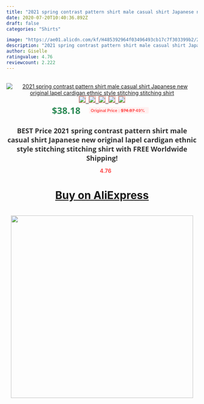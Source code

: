 ```yaml
---
title: "2021 spring contrast pattern shirt male casual shirt Japanese new original lapel cardigan ethnic style stitching stitching shirt"
date: 2020-07-20T10:40:36.892Z
draft: false
categories: "Shirts"

image: "https://ae01.alicdn.com/kf/H485392964f03496493cb17c7f303399b2/2021-spring-contrast-pattern-shirt-male-casual-shirt-Japanese-new-original-lapel-cardigan-ethnic-style-stitching.jpg"
description: "2021 spring contrast pattern shirt male casual shirt Japanese new original lapel cardigan ethnic style stitching stitching shirt"
author: Giselle
ratingvalue: 4.76
reviewcount: 2.222
---
```

<br>
<div style="text-align: center;">
<a href="https://s.click.aliexpress.com/e/_9hCkLx" target="_blank" rel="nofollow noopener noreferrer"><img alt="2021 spring contrast pattern shirt male casual shirt Japanese new original lapel cardigan ethnic style stitching stitching shirt" class="magnifier-image" src="https://ae01.alicdn.com/kf/H485392964f03496493cb17c7f303399b2/2021-spring-contrast-pattern-shirt-male-casual-shirt-Japanese-new-original-lapel-cardigan-ethnic-style-stitching.jpg_640x640.jpg">
<br>
<img style="border:1px solid salmon" src="https://ae01.alicdn.com/kf/H485392964f03496493cb17c7f303399b2/2021-spring-contrast-pattern-shirt-male-casual-shirt-Japanese-new-original-lapel-cardigan-ethnic-style-stitching.jpg_120x120.jpg">&nbsp;&nbsp;<img style="border:1px solid salmon" src="https://ae01.alicdn.com/kf/H0deb9ae3d14e4a288994a80f05ebe426T/2021-spring-contrast-pattern-shirt-male-casual-shirt-Japanese-new-original-lapel-cardigan-ethnic-style-stitching.jpg_120x120.jpg">&nbsp;&nbsp;<img style="border:1px solid salmon" src="https://ae01.alicdn.com/kf/H5bb0ecc98fed42178de1ad22570df82bx/2021-spring-contrast-pattern-shirt-male-casual-shirt-Japanese-new-original-lapel-cardigan-ethnic-style-stitching.jpg_120x120.jpg">&nbsp;&nbsp;<img style="border:1px solid salmon" src="https://ae01.alicdn.com/kf/Hc6002882e24b4ec9b6cf5b66185b97baH/2021-spring-contrast-pattern-shirt-male-casual-shirt-Japanese-new-original-lapel-cardigan-ethnic-style-stitching.jpg_120x120.jpg">&nbsp;&nbsp;<img style="border:1px solid salmon" src="https://ae01.alicdn.com/kf/Hf3bebce1ad694945bd5182379f3620f6d/2021-spring-contrast-pattern-shirt-male-casual-shirt-Japanese-new-original-lapel-cardigan-ethnic-style-stitching.jpg_120x120.jpg"></a></div><br0>
<div style="text-align: center;"><span style="background-color: white; border: 0px; box-sizing: border-box; color: seagreen; display: inline-block; font-family: &quot;open sans&quot; , &quot;arial&quot; , &quot;helvetica&quot; , sans-serif , &quot;heiti&quot;; font-size: 24px; font-stretch: inherit; font-weight: 700; line-height: inherit; margin: 0px 10px 0px 0px; padding: 0px; vertical-align: middle;">$38.18 </span>
<span style="background: rgb(255 , 241 , 241); border-radius: 3px; border: 0px; box-sizing: border-box; color: #ff4747; display: inline-block; font-family: inherit; font-size: 12px; font-stretch: inherit; font-style: inherit; font-variant: inherit; font-weight: 600; line-height: inherit; margin: 0px; padding: 2px 5px; transform: scale(0.9); vertical-align: middle;">Original Price : <b style="text-decoration: line-through;">$74.87 </b> 49%&nbsp;&nbsp;</span></div>
<h1 style="color: #333333; display: inline-block; font-family: &quot;open sans&quot; , &quot;arial&quot; , &quot;helvetica&quot; , sans-serif , &quot;heiti&quot;; font-size: 18px; font-stretch: inherit; font-weight: 700; text-align: center;">BEST Price 2021 spring contrast pattern shirt male casual shirt Japanese new original lapel cardigan ethnic style stitching stitching shirt with FREE Worldwide Shipping!</h1>
<div style="color: #ff4747; text-align: center;">
<img src="https://4.bp.blogspot.com/-M0ZcTcb-5uY/XleCXlxnR4I/AAAAAAAAAEc/OrjgMkXV1oMQFaCRZj5HQwOCBcu3w1FegCPcBGAYYCw/s1600/star.png" style="height: 15px;">&nbsp;<b>4.76</b></div>
<div class="button_cont" align="center"><a class="buynow_a" href="https://s.click.aliexpress.com/e/_9hCkLx" target="_blank" rel="nofollow noopener noreferrer"><H1>Buy on AliExpress</H1></a></div><br>
<div class="separator" style="clear: both; text-align: center;">
<img src="https://lh3.googleusercontent.com/-pTy5HemUv9M/XlePHvY0dAI/AAAAAAAAAE4/0nX5iRUoIWY8eMW9Dpxeirr157OZliDIgCLcBGAsYHQ/s1600/badge.gif" width="480">
</div>
